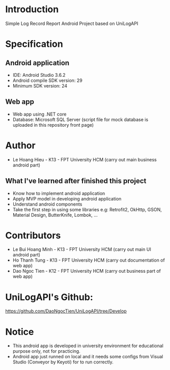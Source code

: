 # Introduction
Simple Log Record Report Android Project based on UniLogAPI

# Specification
## Android application
- IDE: Android Studio 3.6.2
- Android compile SDK version: 29
- Minimum SDK version: 24
## Web app
- Web app using .NET core
- Database: Microsoft SQL Server (script file for mock database is uploaded in this repository front page)

# Author
- Le Hoang Hieu - K13 - FPT University HCM (carry out main business android part)
## What I've learned after finished this project
- Know how to implement android application
- Apply MVP model in developing android application
- Understand android components
- Take the first step in using some libraries e.g: Retrofit2, OkHttp, GSON, Material Design, ButterKnife, Lombok, ...

# Contributors
- Le Bui Hoang Minh - K13 - FPT University HCM (carry out main UI android part)
- Ho Thanh Tung - K13 - FPT University HCM (carry out documentation of web app)
- Dao Ngoc Tien - K12 - FPT University HCM (carry out business part of web app)

# UniLogAPI's Github: 
https://github.com/DaoNgocTien/UniLogAPI/tree/Develop



# Notice
- This android app is developed in university environment for educational purpose only, not for practicing.
- Android app just runned on local and it needs some configs from Visual Studio (Conveyor by Keyoti) for  to run correctly.
